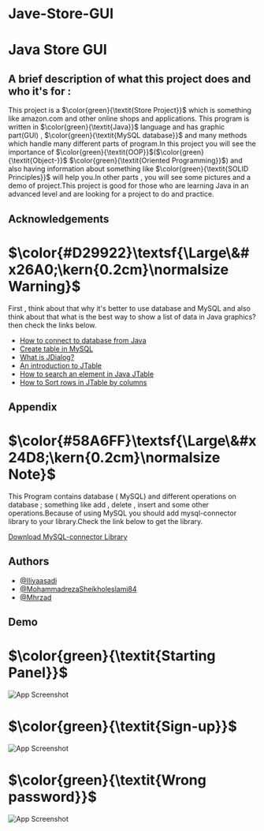 # Jave-Store-GUI




# Java Store GUI

## A brief description of what this project does and who it's for : 
This project is a $\color{green}{\textit{Store Project}}$ which is something like amazon.com and other online shops and applications. This program is written in $\color{green}{\textit{Java}}$ language and has graphic part(GUI) , $\color{green}{\textit{MySQL database}}$ and many methods which handle many different parts of program.In this project you will see the importance of $\color{green}{\textit{OOP}}$($\color{green}{\textit{Object-}}$ $\color{green}{\textit{Oriented Programming}}$) and also having information about something like $\color{green}{\textit{SOLID Principles}}$ will help you.In other parts , you will see some pictures and a demo of project.This project is good for those who are learning Java in an advanced level and are looking for a project to do and practice.


## Acknowledgements

# $\color{#D29922}\textsf{\Large\&#x26A0;\kern{0.2cm}\normalsize Warning}$  
First , think about that why it's better to use database and MySQL and also think about that what is the best way to show a list of data in Java graphics? then check the links below.
 - [How to connect to database from Java](https://www.javatpoint.com/example-to-connect-to-the-mysql-database)
 - [Create table in MySQL](https://www.youtube.com/watch?v=XfrgCK6BX5w)
 - [What is JDialog?](https://www.geeksforgeeks.org/java-swing-jdialog-examples/)
 - [An introduction to JTable](https://www.geeksforgeeks.org/java-swing-jtable/)
 - [How to search an element in Java JTable](https://stackoverflow.com/questions/22066387/how-to-search-an-element-in-a-jtable-java)
 - [How to Sort rows in JTable by columns](https://stackoverflow.com/questions/28823670/how-to-sort-jtable-in-shortest-way)



## Appendix

# $\color{#58A6FF}\textsf{\Large\&#x24D8;\kern{0.2cm}\normalsize Note}$

This Program contains database ( MySQL) and different operations on database ; something like add , delete , insert and some other operations.Because of using MySQL you should add mysql-connector library to your library.Check the link below to get the library. 

[Download MySQL-connector Library](https://dev.mysql.com/downloads/connector/j/)


## Authors

- [@Iliyaasadi](https://github.com/iliyaasadi)
- [@MohammadrezaSheikholeslami84](https://github.com/MohammadrezaSheikholeslami84)
- [@Mhrzad](https://github.com/Mhrzad)




## Demo

# $\color{green}{\textit{Starting Panel}}$
![App Screenshot](https://github.com/MohammadrezaSheikholeslami84/Jave-Store-GUI/assets/153519525/46dc8955-a470-4094-bdfd-aad4e146d16e)

# $\color{green}{\textit{Sign-up}}$
![App Screenshot](https://github.com/MohammadrezaSheikholeslami84/Jave-Store-GUI/assets/153519525/7b87e1e1-f51c-4d88-ae8c-248efb87c493)

# $\color{green}{\textit{Wrong password}}$
![App Screenshot](https://github.com/MohammadrezaSheikholeslami84/Jave-Store-GUI/assets/153519525/2bc0724b-8f85-405f-b584-b7c3cb9d2350)

